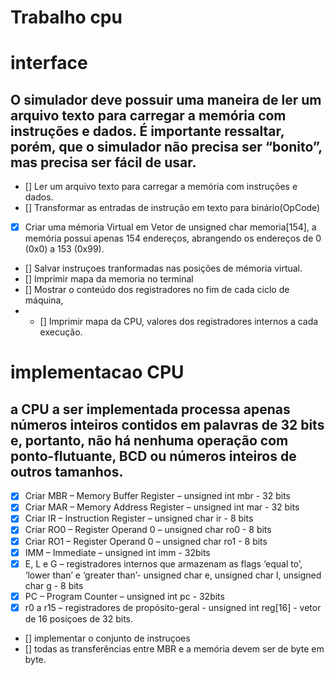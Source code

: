 # Trabalho cpu 

# interface
## O simulador deve possuir uma maneira de ler um arquivo texto para carregar a memória com instruções e dados. É importante ressaltar, porém, que o simulador não precisa ser “bonito”, mas precisa ser fácil de usar.

- [] Ler um arquivo texto para carregar a memória com instruções e dados.
- [] Transformar as entradas de instrução em texto para binário(OpCode)
- [x] Criar uma mémoria Virtual em Vetor de unsigned char memoria[154], a memória possui apenas 154 endereços, abrangendo os endereços de 0 (0x0) a 153 (0x99).
- [] Salvar instruçoes tranformadas nas posições de mémoria virtual.
- [] Imprimir mapa da memoria no terminal
- [] Mostrar o conteúdo dos registradores no fim de cada ciclo de máquina, 
- - [] Imprimir mapa da CPU, valores dos registradores internos a cada execução. 

# implementacao CPU 
## a CPU a ser implementada processa apenas números inteiros contidos em palavras de 32 bits e, portanto, não há nenhuma operação com ponto-flutuante, BCD ou números inteiros de outros tamanhos.

- [x] Criar MBR – Memory Buffer Register – unsigned int mbr - 32 bits
- [x] Criar MAR – Memory Address Register – unsigned int mar - 32 bits
- [x] Criar IR – Instruction Register – unsigned char ir - 8 bits
- [x] Criar RO0 – Register Operand 0 – unsigned char ro0 - 8 bits
- [x] Criar RO1 – Register Operand 0 – unsigned char ro1 - 8 bits
- [x] IMM – Immediate – unsigned int imm - 32bits
- [x] E, L e G – registradores internos que armazenam as flags ‘equal to’, ‘lower than’ e ‘greater than’- unsigned char e, unsigned char l, unsigned char g - 8 bits
- [x] PC – Program Counter –  unsigned int pc - 32bits
- [x] r0 a r15 –  registradores de propósito-geral - unsigned int reg[16] - vetor de 16 posiçoes de 32 bits.
- [] implementar o conjunto de instruçoes
- []  todas as transferências entre MBR e a memória devem
ser de byte em byte.